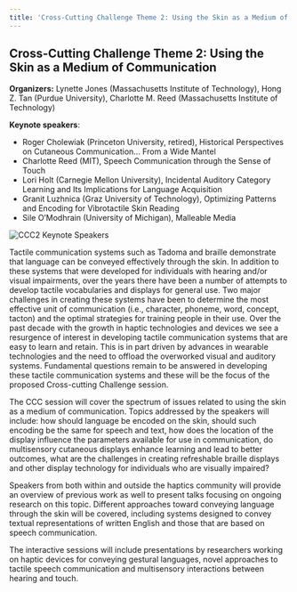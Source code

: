 ```yaml
---
title: 'Cross-Cutting Challenge Theme 2: Using the Skin as a Medium of Communication'
---
```

## Cross-Cutting Challenge Theme 2: Using the Skin as a Medium of Communication

**Organizers:** Lynette Jones (Massachusetts Institute of Technology), Hong Z. Tan (Purdue University), Charlotte M. Reed (Massachusetts Institute of Technology)

**Keynote speakers**:

* Roger Cholewiak (Princeton University, retired), Historical Perspectives on Cutaneous Communication... From a Wide Mantel
* Charlotte Reed (MIT), Speech Communication through the Sense of Touch
* Lori Holt (Carnegie Mellon University), Incidental Auditory Category Learning and Its Implications for Language Acquisition
* Granit Luzhnica (Graz University of Technology), Optimizing Patterns and Encoding for Vibrotactile Skin Reading
* Sile O’Modhrain (University of Michigan), Malleable Media

![](/img/ccc2-copy.jpg "CCC2 Keynote Speakers")

Tactile communication systems such as Tadoma and braille demonstrate that language can be conveyed effectively through the skin. In addition to these systems that were developed for individuals with hearing and/or visual impairments, over the years there have been a number of attempts to develop tactile vocabularies and displays for general use. Two major challenges in creating these systems have been to determine the most effective unit of communication (i.e., character, phoneme, word, concept, tacton) and the optimal strategies for training people in their use. Over the past decade with the growth in haptic technologies and devices we see a resurgence of interest in developing tactile communication systems that are easy to learn and retain. This is in part driven by advances in wearable technologies and the need to offload the overworked visual and auditory systems. Fundamental questions remain to be answered in developing these tactile communication systems and these will be the focus of the proposed Cross-cutting Challenge session.

The CCC session will cover the spectrum of issues related to using the skin as a medium of communication. Topics addressed by the speakers will include: how should language be encoded on the skin, should such encoding be the same for speech and text, how does the location of the display influence the parameters available for use in communication, do multisensory cutaneous displays enhance learning and lead to better outcomes, what are the challenges in creating refreshable braille displays and other display technology for individuals who are visually impaired?

Speakers from both within and outside the haptics community will provide an overview of previous work as well to present talks focusing on ongoing research on this topic. Different approaches toward conveying language through the skin will be covered, including systems designed to convey textual representations of written English and those that are based on speech communication. 

The interactive sessions will include presentations by researchers working on haptic devices for conveying gestural languages, novel approaches to tactile speech communication and multisensory interactions between hearing and touch.

